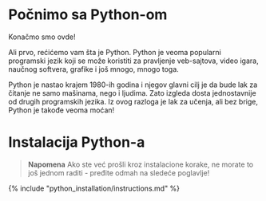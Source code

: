 # Počnimo sa Python-om

Konačmo smo ovde!

Ali prvo, rećićemo vam šta je Python. Python je veoma popularni programski jezik koji se može koristiti za pravljenje veb-sajtova, video igara, naučnog softvera, grafike i još mnogo, mnogo toga.

Python je nastao krajem 1980-ih godina i njegov glavni cilj je da bude lak za čitanje ne samo mašinama, nego i ljudima. Zato izgleda dosta jednostavnije od drugih programskih jezika. Iz ovog razloga je lak za učenja, ali bez brige, Python je takođe veoma moćan!

# Instalacija Python-a

> **Napomena** Ako ste već prošli kroz instalacione korake, ne morate to još jednom raditi - pređite odmah na sledeće poglavlje!

{% include "python_installation/instructions.md" %}